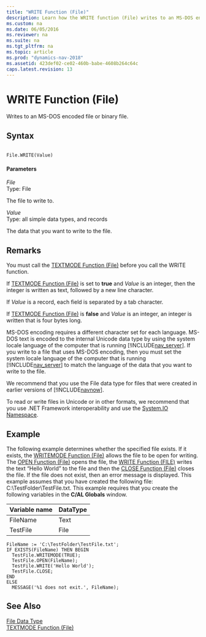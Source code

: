 ```yaml
---
title: "WRITE Function (File)"
description: Learn how the WRITE function (File) writes to an MS-DOS encoded file or binary file, as well as details about its syntax and property value. 
ms.custom: na
ms.date: 06/05/2016
ms.reviewer: na
ms.suite: na
ms.tgt_pltfrm: na
ms.topic: article
ms.prod: "dynamics-nav-2018"
ms.assetid: 423def02-ce02-460b-babe-4608b264c64c
caps.latest.revision: 13
---
```

# WRITE Function (File)
Writes to an MS-DOS encoded file or binary file.  
  
## Syntax  
  
```  
  
File.WRITE(Value)  
```  
  
#### Parameters  
 *File*  
 Type: File  
  
 The file to write to.  
  
 *Value*  
 Type: all simple data types, and records  
  
 The data that you want to write to the file.  
  
## Remarks  
 You must call the [TEXTMODE Function \(File\)](TEXTMODE-Function--File-.md) before you call the WRITE function.  
  
 If [TEXTMODE Function \(File\)](TEXTMODE-Function--File-.md) is set to **true** and *Value* is an integer, then the integer is written as text, followed by a new line character.  
  
 If *Value* is a record, each field is separated by a tab character.  
  
 If [TEXTMODE Function \(File\)](TEXTMODE-Function--File-.md) is **false** and *Value* is an integer, an integer is written that is four bytes long.  
  
 MS-DOS encoding requires a different character set for each language. MS-DOS text is encoded to the internal Unicode data type by using the system locale language of the computer that is running [!INCLUDE[nav_server](includes/nav_server_md.md)]. If you write to a file that uses MS-DOS encoding, then you must set the system locale language of the computer that is running [!INCLUDE[nav_server](includes/nav_server_md.md)] to match the language of the data that you want to write to the file.  
  
 We recommend that you use the File data type for files that were created in earlier versions of [!INCLUDE[navnow](includes/navnow_md.md)].  
  
 To read or write files in Unicode or in other formats, we recommend that you use .NET Framework interoperability and use the [System.IO Namespace](https://go.microsoft.com/fwlink/?LinkId=262250).  
  
## Example  
 The following example determines whether the specified file exists. If it exists, the [WRITEMODE Function \(File\)](WRITEMODE-Function--File-.md) allows the file to be open for writing. The [OPEN Function \(File\)](OPEN-Function--File-.md) opens the file, the [WRITE Function \(FILE\)](WRITE-Function--File-.md) writes the text “Hello World” to the file and then the [CLOSE Function \(File\)](CLOSE-Function--File-.md) closes the file. If the file does not exist, then an error message is displayed. This example assumes that you have created the following file: C:\\TestFolder\\TestFile.txt. This example requires that you create the following variables in the **C/AL Globals** window.  
  
|Variable name|DataType|  
|-------------------|--------------|  
|FileName|Text|  
|TestFile|File|  
  
```  
FileName := 'C:\TestFolder\TestFile.txt';  
IF EXISTS(FileName) THEN BEGIN  
  TestFile.WRITEMODE(TRUE);  
  TestFile.OPEN(FileName);  
  TestFile.WRITE('Hello World');  
  TestFile.CLOSE;  
END  
ELSE  
  MESSAGE('%1 does not exit.', FileName);  
```  
  
## See Also  
 [File Data Type](File-Data-Type.md)   
 [TEXTMODE Function \(File\)](TEXTMODE-Function--File-.md)